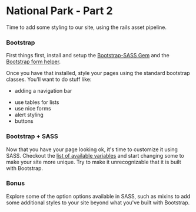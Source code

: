 # National Park - Part 2
Time to add some styling to our site, using the rails asset pipeline.

### Bootstrap
First things first, install and setup the [Bootstrap-SASS Gem](https://github.com/twbs/bootstrap-sass#a-ruby-on-rails) and the [Bootstrap form helper](https://github.com/bootstrap-ruby/rails-bootstrap-forms).

Once you have that installed, style your pages using the standard bootstrap classes. You'll want to do stuff like:
* adding a navigation bar
+ use tables for lists
+ use nice forms
+ alert styling
+ buttons

### Bootstrap + SASS
Now that you have your page looking ok, it's time to customize it using SASS. Checkout the [list of available variables](http://getbootstrap.com/customize/#less-variables) and start changing some to make your site more unique. Try to make it unrecognizable that it is built with Bootstrap.

### Bonus
Explore some of the option options available in SASS, such as mixins to add some additional styles to your site beyond what you've built with Bootstrap. 
